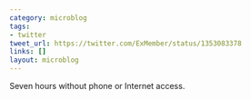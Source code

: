 ```yaml
---
category: microblog
tags:
- twitter
tweet_url: https://twitter.com/ExMember/status/1353083378
links: []
layout: microblog
---
```

Seven hours without phone or Internet access.
